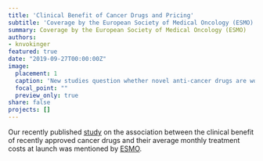 ```yaml
---
title: 'Clinical Benefit of Cancer Drugs and Pricing'
subtitle: 'Coverage by the European Society of Medical Oncology (ESMO)'
summary: Coverage by the European Society of Medical Oncology (ESMO)
authors: 
- knvokinger
featured: true
date: "2019-09-27T00:00:00Z"
image:
  placement: 1
  caption: 'New studies question whether novel anti-cancer drugs are worth their extra cost'
  focal_point: ""
  preview_only: true
share: false
projects: []
---
```


Our recently published [study](https://www.thelancet.com/journals/lanonc/article/PIIS1470-2045(20)30139-X/fulltext) on the association between the clinical benefit of recently approved cancer drugs and their average monthly treatment costs at launch was mentioned by [ESMO](https://www.esmo.org/newsroom/press-office/esmo-congress-anticancer-drugs-cost-marino-vokinger?hit=some). 
